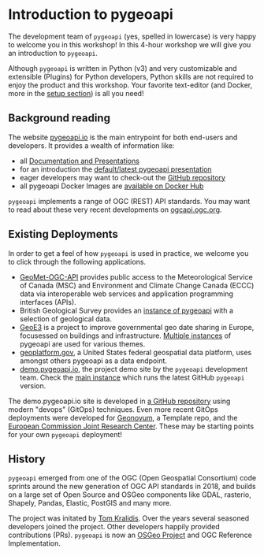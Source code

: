# Introduction to pygeoapi

The development team of `pygeoapi` (yes, spelled in lowercase) is very happy to welcome you in this workshop! 
In this 4-hour workshop we will give you an introduction to `pygeoapi`.

Although `pygeoapi` is written in Python (v3) and very customizable and extensible (Plugins) 
for Python developers, Python skills are not required to enjoy the product and this workshop.
Your favorite text-editor (and Docker, more in the [setup section](setup.md)) is all you need!

## Background reading

The website [pygeoapi.io](https://pygeoapi.io/) is the main entrypoint for both end-users and developers.
It provides a wealth of information like:

* all [Documentation and Presentations](https://pygeoapi.io/documentation/)
* for an introduction the [default/latest pygeoapi presentation](https://pygeoapi.io/presentations/default/)
* eager developers may want to check-out the [GitHub repository](https://github.com/geopython/pygeoapi)
* all pygeoapi Docker Images are [available on Docker Hub](https://hub.docker.com/r/geopython/pygeoapi)

`pygeoapi` implements a range of OGC (REST) API standards. You may want to read about these very 
recent developments on [ogcapi.ogc.org](https://ogcapi.ogc.org/).

## Existing Deployments

In order to get a feel of how `pygeoapi` is used in practice, 
we welcome you to click through the following applications.

- [GeoMet-OGC-API](https://api.weather.gc.ca) provides public access to the Meteorological Service of Canada (MSC) and Environment and Climate Change Canada (ECCC) data via interoperable web services and application programming interfaces (APIs).
- British Geological Survey provides an [instance of pygeoapi](https://ogcapi.bgs.ac.uk) with a selection of geological data.
- [GeoE3](https://geoe3.eu) is a project to improve governmental geo date sharing in Europe, focusessed on buildings and infrastructure. [Multiple instances](https://geoe3platform.eu/geoe3/roads/) of pygeoapi are used for various themes.
- [geoplatform.gov](https://sit-geoapi.geoplatform.info), a United States federal geospatial data platform, uses amongst others pygeoapi as a data endpoint.
- [demo.pygeoapi.io](https://demo.pygeoapi.io/), the project demo site by the `pygeoapi` development team. Check the [main instance](https://demo.pygeoapi.io/master) which runs the latest GitHub `pygeoapi` version.

The demo.pygeoapi.io site is developed in [a GitHub repository](https://github.com/geopython/demo.pygeoapi.io) using modern "devops" (GitOps) techniques.
Even more recent GitOps deployments were developed for [Geonovum](https://github.com/Geonovum/ogc-api-testbed), a Template repo, and the [European Commission Joint Research Center](https://github.com/justb4/ogc-api-jrc).
These may be starting points for your own `pygeoapi` deployment!

## History

`pygeoapi` emerged from one of the OGC (Open Geospatial Consortium) 
code sprints around the new generation of OGC API standards 
in 2018, and builds on a large set of Open Source and OSGeo components like 
GDAL, rasterio, Shapely, Pandas, Elastic, PostGIS and many more.

The project was initated by [Tom Kralidis](https://github.com/tomkralidis). 
Over the years several seasoned developers joined the project. Other developers happily provided 
contributions (PRs). `pygeoapi` is now an [OSGeo Project](https://www.osgeo.org/projects/pygeoapi/) and 
OGC Reference Implementation.
